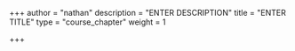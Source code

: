 +++
author = "nathan"
description = "ENTER DESCRIPTION"
title = "ENTER TITLE"
type = "course_chapter"
weight = 1

+++

